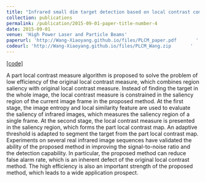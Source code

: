 ```yaml
---
title: "Infrared small dim target detection based on local contrast combined with region saliency (in Chinese)"
collection: publications
permalink: /publication/2015-09-01-paper-title-number-4
date: 2015-09-01
venue: 'High Power Laser and Particle Beams'
paperurl: 'http://Wang-Xiaoyang.github.io/files/PLCM_paper.pdf       '
codeurl: 'http://Wang-Xiaoyang.github.io/files/PLCM_Wang.zip       '
---
```


<a href='http://Wang-Xiaoyang.github.io/files/PLCM_Wang.zip       '>[code]</a>

A part local contrast measure algorithm is proposed to solve the problem of low efficiency of the original local contrast measure, which combines region saliency with original local contrast measure. Instead of finding the target in the whole image, the local contrast measure is constrained in the saliency region of the current image frame in the proposed method. At the first stage, the image entropy and local similarity feature are used to evaluate the saliency of infrared images, which measures the saliency region of a single frame. At the second stage, the local contrast measure is presented in the saliency region, which forms the part local contrast map. An adaptive threshold is adapted to segment the target from the part local contrast map. Experiments on several real infrared image sequences have validated the ability of the proposed method in improving the signal-to-noise ratio and the detection capability. In particular, the proposed method can reduce false alarm rate, which is an inherent defect of the original local contrast method. The high efficiency is also an important strength of the proposed method, which leads to a wide application prospect.
